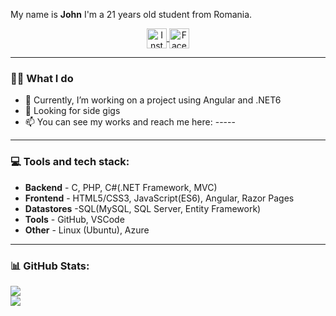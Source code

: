 


 

 
My name is **John** I'm a 21 years old student from Romania.
 
<p align="center">
   <a href="https://www.instagram.com/ioan_manu/" target="_blank">
      <img src="https://i.imgur.com/ZrXj1Qh.png" alt="Instagram" width="32" align="center">
   </a>
 
   <a href="https://www.facebook.com/Manu.Ioan.9" target="_blank" rel="nofollow">
      <img src="https://i.imgur.com/4A7maHh.png" alt="Facebok" width="32" align="center">
   </a>

</p>
 

 
---
 
### 🧑‍💻 What I do
 
   - 💼 Currently, I’m working on a project using Angular and .NET6
   - 👀 Looking for side gigs
   - 📫 You can see my works and reach me here: -----
---
 
### 💻 Tools and tech stack:
 
   * **Backend** - C, PHP, C#(.NET Framework, MVC)
   * **Frontend** - HTML5/CSS3, JavaScript(ES6), Angular, Razor Pages
   * **Datastores** -SQL(MySQL, SQL Server, Entity Framework)
   * **Tools** - GitHub, VSCode
   * **Other** - Linux (Ubuntu), Azure
 
---
### 📊 GitHub Stats:
![](https://github-readme-stats.vercel.app/api?username=ManuIoan&theme=tokyonight&hide_border=true&include_all_commits=true&count_private=true)<br/>
![](https://github-readme-streak-stats.herokuapp.com/?user=ManuIoan&theme=tokyonight&hide_border=true)<br/>

